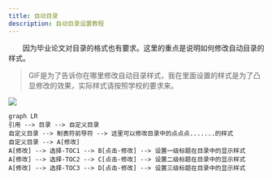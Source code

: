 ```yaml
---
title: 自动目录
description: 自动目录设置教程
---
```


&emsp;&emsp;因为毕业论文对目录的格式也有要求。这里的重点是说明如何修改自动目录的样式。

> GIF是为了告诉你在哪里修改自动目录样式，我在里面设置的样式是为了凸显修改的效果，实际样式请按照学校的要求来。

![](http://qiniu.zkytech.top/动画(25).gif)



```mermaid
graph LR
引用 --> 目录 --> 自定义目录
自定义目录 --> 制表符前导符 --> 这里可以修改目录中的点点点.......的样式
自定义目录 --> A[修改]
A[修改] --> 选择-TOC1 --> B[点击-修改] --> 设置一级标题在目录中的显示样式
A[修改] --> 选择-TOC2 --> C[点击-修改] --> 设置二级标题在目录中的显示样式
A[修改] --> 选择-TOC3 --> D[点击-修改] --> 设置三级标题在目录中的显示样式
```



